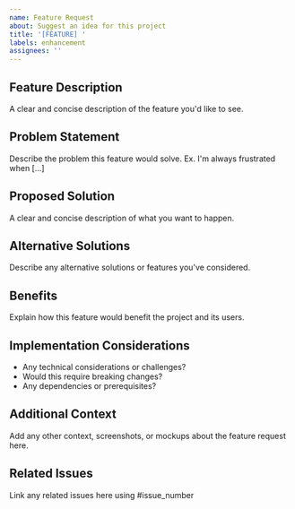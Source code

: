 ```yaml
---
name: Feature Request
about: Suggest an idea for this project
title: '[FEATURE] '
labels: enhancement
assignees: ''
---
```


## Feature Description
A clear and concise description of the feature you'd like to see.

## Problem Statement
Describe the problem this feature would solve. Ex. I'm always frustrated when [...]

## Proposed Solution
A clear and concise description of what you want to happen.

## Alternative Solutions
Describe any alternative solutions or features you've considered.

## Benefits
Explain how this feature would benefit the project and its users.

## Implementation Considerations
- Any technical considerations or challenges?
- Would this require breaking changes?
- Any dependencies or prerequisites?

## Additional Context
Add any other context, screenshots, or mockups about the feature request here.

## Related Issues
Link any related issues here using #issue_number
